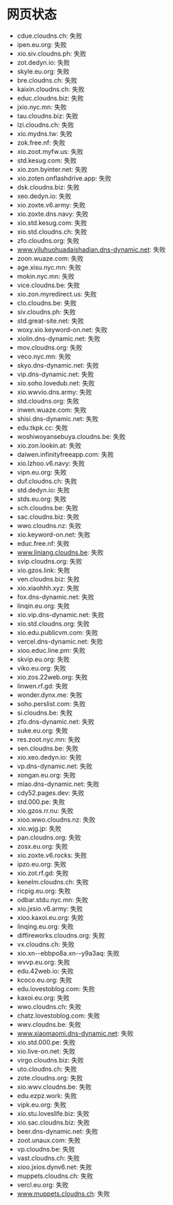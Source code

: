 # 网页状态
- cdue.cloudns.ch: 失败
- ipen.eu.org: 失败
- xio.siv.cloudns.ph: 失败
- zot.dedyn.io: 失败
- skyle.eu.org: 失败
- bre.cloudns.ch: 失败
- kaixin.cloudns.ch: 失败
- educ.cloudns.biz: 失败
- jxio.nyc.mn: 失败
- tau.cloudns.biz: 失败
- lzi.cloudns.ch: 失败
- xio.mydns.tw: 失败
- zok.free.nf: 失败
- xio.zoot.myfw.us: 失败
- std.kesug.com: 失败
- xio.zon.byinter.net: 失败
- xio.zoten.onflashdrive.app: 失败
- dsk.cloudns.biz: 失败
- xeo.dedyn.io: 失败
- xio.zoxte.v6.army: 失败
- xio.zoxte.dns.navy: 失败
- xio.std.kesug.com: 失败
- xio.std.cloudns.ch: 失败
- zfo.cloudns.org: 失败
- www.yiluhuohuadaishadian.dns-dynamic.net: 失败
- zoon.wuaze.com: 失败
- age.xisu.nyc.mn: 失败
- mokin.nyc.mn: 失败
- vice.cloudns.be: 失败
- xio.zon.myredirect.us: 失败
- clo.cloudns.be: 失败
- siv.cloudns.ph: 失败
- std.great-site.net: 失败
- woxy.xio.keyword-on.net: 失败
- xiolin.dns-dynamic.net: 失败
- mov.cloudns.org: 失败
- veco.nyc.mn: 失败
- skyo.dns-dynamic.net: 失败
- vip.dns-dynamic.net: 失败
- xio.soho.lovedub.net: 失败
- xio.wwvio.dns.army: 失败
- std.cloudns.org: 失败
- inwen.wuaze.com: 失败
- shisi.dns-dynamic.net: 失败
- edu.tkpk.cc: 失败
- woshiwoyansebuya.cloudns.be: 失败
- xio.zon.lookin.at: 失败
- daiwen.infinityfreeapp.com: 失败
- xio.lzhoo.v6.navy: 失败
- vipn.eu.org: 失败
- duf.cloudns.ch: 失败
- std.dedyn.io: 失败
- stds.eu.org: 失败
- sch.cloudns.be: 失败
- sac.cloudns.biz: 失败
- wwo.cloudns.nz: 失败
- xio.keyword-on.net: 失败
- educ.free.nf: 失败
- www.liniang.cloudns.be: 失败
- svip.cloudns.org: 失败
- xio.gzos.link: 失败
- ven.cloudns.biz: 失败
- xio.xiaohhh.xyz: 失败
- fox.dns-dynamic.net: 失败
- linqin.eu.org: 失败
- xio.vip.dns-dynamic.net: 失败
- xio.std.cloudns.org: 失败
- xio.edu.publicvm.com: 失败
- vercel.dns-dynamic.net: 失败
- xioo.educ.line.pm: 失败
- skvip.eu.org: 失败
- viko.eu.org: 失败
- xio.zos.22web.org: 失败
- linwen.rf.gd: 失败
- wonder.dynx.me: 失败
- soho.perslist.com: 失败
- si.cloudns.be: 失败
- zfo.dns-dynamic.net: 失败
- suke.eu.org: 失败
- res.zoot.nyc.mn: 失败
- sen.cloudns.be: 失败
- xio.xeo.dedyn.io: 失败
- vp.dns-dynamic.net: 失败
- xongan.eu.org: 失败
- miao.dns-dynamic.net: 失败
- cdy52.pages.dev: 失败
- std.000.pe: 失败
- xio.gzos.rr.nu: 失败
- xioo.wwo.cloudns.nz: 失败
- xio.wjg.jp: 失败
- pan.cloudns.org: 失败
- zosx.eu.org: 失败
- xio.zoxte.v6.rocks: 失败
- ipzo.eu.org: 失败
- xio.zot.rf.gd: 失败
- kenelm.cloudns.ch: 失败
- ricpig.eu.org: 失败
- odbar.stdu.nyc.mn: 失败
- xio.jxsio.v6.army: 失败
- xioo.kaxoi.eu.org: 失败
- linqing.eu.org: 失败
- diffireworks.cloudns.org: 失败
- vx.cloudns.ch: 失败
- xio.xn--ebbpo8a.xn--y9a3aq: 失败
- wvvp.eu.org: 失败
- edu.42web.io: 失败
- kcoco.eu.org: 失败
- edu.lovestoblog.com: 失败
- kaxoi.eu.org: 失败
- wwo.cloudns.ch: 失败
- chatz.lovestoblog.com: 失败
- wwv.cloudns.be: 失败
- www.xiaomaomi.dns-dynamic.net: 失败
- xio.std.000.pe: 失败
- xio.live-on.net: 失败
- virgo.cloudns.biz: 失败
- uto.cloudns.ch: 失败
- zote.cloudns.org: 失败
- xio.wwv.cloudns.be: 失败
- edu.ezpz.work: 失败
- vipk.eu.org: 失败
- xio.stu.loveslife.biz: 失败
- xio.sac.cloudns.biz: 失败
- beer.dns-dynamic.net: 失败
- zoot.unaux.com: 失败
- vp.cloudns.be: 失败
- vast.cloudns.ch: 失败
- xioo.jxios.dynv6.net: 失败
- muppets.cloudns.ch: 失败
- vercl.eu.org: 失败
- www.muppets.cloudns.ch: 失败
